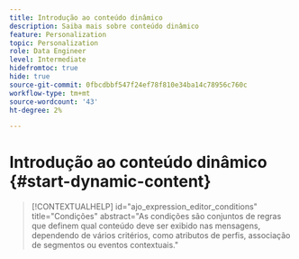 ```yaml
---
title: Introdução ao conteúdo dinâmico
description: Saiba mais sobre conteúdo dinâmico
feature: Personalization
topic: Personalization
role: Data Engineer
level: Intermediate
hidefromtoc: true
hide: true
source-git-commit: 0fbcdbbf547f24ef78f810e34ba14c78956c760c
workflow-type: tm+mt
source-wordcount: '43'
ht-degree: 2%

---
```



# Introdução ao conteúdo dinâmico {#start-dynamic-content}

>[!CONTEXTUALHELP]
>id="ajo_expression_editor_conditions"
>title="Condições"
>abstract="As condições são conjuntos de regras que definem qual conteúdo deve ser exibido nas mensagens, dependendo de vários critérios, como atributos de perfis, associação de segmentos ou eventos contextuais."
